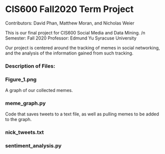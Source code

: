 # **CIS600 Fall2020 Term Project**

Contributors: David Phan, Matthew Moran, and Nicholas Weier

This is our final project for CIS600 Social Media and Data Mining. /n
Semester: Fall 2020
Professor: Edmund Yu
Syracuse University

Our project is centered around the tracking of memes in social networking, and the analysis of the information gained from such tracking.



### Description of Files:

  ### Figure_1.png
  A graph of our collected memes. 

  ### meme_graph.py
  Code that saves tweets to a text file, as well as pulling memes to be added to the graph.
  
  ### nick_tweets.txt
  
  ### sentiment_analysis.py
  
  


